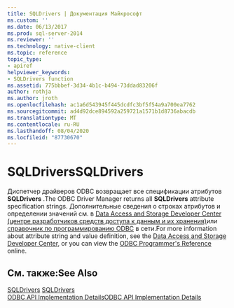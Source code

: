 ```yaml
---
title: SQLDrivers | Документация Майкрософт
ms.custom: ''
ms.date: 06/13/2017
ms.prod: sql-server-2014
ms.reviewer: ''
ms.technology: native-client
ms.topic: reference
topic_type:
- apiref
helpviewer_keywords:
- SQLDrivers function
ms.assetid: 775bbbef-3d34-4b1c-b494-73ddad83206f
author: rothja
ms.author: jroth
ms.openlocfilehash: ac1a6d543945f445dcdfc3bf5f54a9a700ea7762
ms.sourcegitcommit: ad4d92dce894592a259721a1571b1d8736abacdb
ms.translationtype: MT
ms.contentlocale: ru-RU
ms.lasthandoff: 08/04/2020
ms.locfileid: "87730670"
---
```

# <a name="sqldrivers"></a><span data-ttu-id="1ab53-102">SQLDrivers</span><span class="sxs-lookup"><span data-stu-id="1ab53-102">SQLDrivers</span></span>
  <span data-ttu-id="1ab53-103">Диспетчер драйверов ODBC возвращает все спецификации атрибутов **SQLDrivers** .</span><span class="sxs-lookup"><span data-stu-id="1ab53-103">The ODBC Driver Manager returns all **SQLDrivers** attribute specification strings.</span></span> <span data-ttu-id="1ab53-104">Дополнительные сведения о строках атрибутов и определении значений см. в [Data Access and Storage Developer Center (центре разработчиков средств доступа к данным и их хранения)](https://go.microsoft.com/fwlink/?LinkId=4173)или [справочник по программированию ODBC](https://go.microsoft.com/fwlink/?LinkId=45250) в сети.</span><span class="sxs-lookup"><span data-stu-id="1ab53-104">For more information about attribute string and value definition, see the [Data Access and Storage Developer Center](https://go.microsoft.com/fwlink/?LinkId=4173), or you can view the [ODBC Programmer's Reference](https://go.microsoft.com/fwlink/?LinkId=45250) online.</span></span>  
  
## <a name="see-also"></a><span data-ttu-id="1ab53-105">См. также:</span><span class="sxs-lookup"><span data-stu-id="1ab53-105">See Also</span></span>  
 <span data-ttu-id="1ab53-106">[SQLDrivers](https://go.microsoft.com/fwlink/?LinkId=59341) </span><span class="sxs-lookup"><span data-stu-id="1ab53-106">[SQLDrivers](https://go.microsoft.com/fwlink/?LinkId=59341) </span></span>  
 [<span data-ttu-id="1ab53-107">ODBC API Implementation Details</span><span class="sxs-lookup"><span data-stu-id="1ab53-107">ODBC API Implementation Details</span></span>](odbc-api-implementation-details.md)  
  
  
